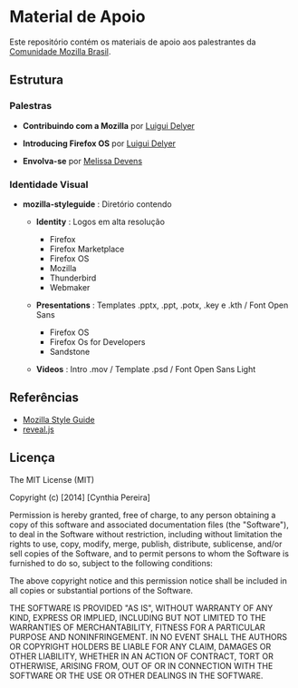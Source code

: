 # Material de Apoio

Este repositório contém os materiais de apoio aos palestrantes da [Comunidade Mozilla Brasil](http://www.mozillabrasil.org.br).

## Estrutura

### Palestras

+ **Contribuindo com a Mozilla** por [Luigui Delyer](https://github.com/s1xtec/palestras/tree/master/Contribuindo_com_a_Mozilla)

+ **Introducing Firefox OS** por [Luigui Delyer](https://github.com/s1xtec/palestras/tree/master/Introducing_Firefox_OS)

+ **Envolva-se** por [Melissa Devens](https://github.com/melissacd/Talk-Envolva-se)

### Identidade Visual

+ **mozilla-styleguide** : Diretório contendo

	+ **Identity** : Logos em alta resolução
		+ Firefox
		+ Firefox Marketplace
		+ Firefox OS
		+ Mozilla
		+ Thunderbird
		+ Webmaker

	+ **Presentations** : Templates .pptx, .ppt, .potx, .key e .kth / Font Open Sans
		+ Firefox OS
		+ Firefox Os for Developers
		+ Sandstone

	+ **Videos** : Intro .mov / Template .psd / Font Open Sans Light

## Referências ##

* [Mozilla Style Guide](https://www.mozilla.org/en-US/styleguide/)
* [reveal.js](https://github.com/hakimel/reveal.js/)

## Licença

The MIT License (MIT)

Copyright (c) [2014] [Cynthia Pereira]

Permission is hereby granted, free of charge, to any person obtaining a copy of
this software and associated documentation files (the "Software"), to deal in
the Software without restriction, including without limitation the rights to
use, copy, modify, merge, publish, distribute, sublicense, and/or sell copies of
the Software, and to permit persons to whom the Software is furnished to do so,
subject to the following conditions:

The above copyright notice and this permission notice shall be included in all
copies or substantial portions of the Software.

THE SOFTWARE IS PROVIDED "AS IS", WITHOUT WARRANTY OF ANY KIND, EXPRESS OR
IMPLIED, INCLUDING BUT NOT LIMITED TO THE WARRANTIES OF MERCHANTABILITY, FITNESS
FOR A PARTICULAR PURPOSE AND NONINFRINGEMENT. IN NO EVENT SHALL THE AUTHORS OR
COPYRIGHT HOLDERS BE LIABLE FOR ANY CLAIM, DAMAGES OR OTHER LIABILITY, WHETHER
IN AN ACTION OF CONTRACT, TORT OR OTHERWISE, ARISING FROM, OUT OF OR IN
CONNECTION WITH THE SOFTWARE OR THE USE OR OTHER DEALINGS IN THE SOFTWARE.